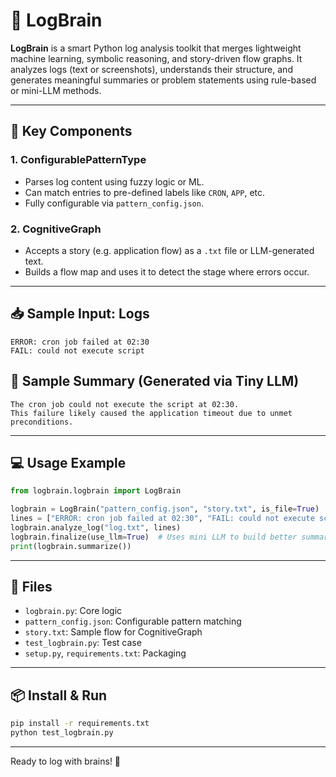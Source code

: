 
# 🧠 LogBrain

**LogBrain** is a smart Python log analysis toolkit that merges lightweight machine learning, symbolic reasoning, and story-driven flow graphs. It analyzes logs (text or screenshots), understands their structure, and generates meaningful summaries or problem statements using rule-based or mini-LLM methods.

---

## 🧩 Key Components

### 1. ConfigurablePatternType
- Parses log content using fuzzy logic or ML.
- Can match entries to pre-defined labels like `CRON`, `APP`, etc.
- Fully configurable via `pattern_config.json`.

### 2. CognitiveGraph
- Accepts a story (e.g. application flow) as a `.txt` file or LLM-generated text.
- Builds a flow map and uses it to detect the stage where errors occur.

---

## 📥 Sample Input: Logs

```
ERROR: cron job failed at 02:30
FAIL: could not execute script
```

## 🧠 Sample Summary (Generated via Tiny LLM)
```
The cron job could not execute the script at 02:30.
This failure likely caused the application timeout due to unmet preconditions.
```

---

## 💻 Usage Example

```python
from logbrain.logbrain import LogBrain

logbrain = LogBrain("pattern_config.json", "story.txt", is_file=True)
lines = ["ERROR: cron job failed at 02:30", "FAIL: could not execute script"]
logbrain.analyze_log("log.txt", lines)
logbrain.finalize(use_llm=True)  # Uses mini LLM to build better summary
print(logbrain.summarize())
```

---

## 📁 Files

- `logbrain.py`: Core logic
- `pattern_config.json`: Configurable pattern matching
- `story.txt`: Sample flow for CognitiveGraph
- `test_logbrain.py`: Test case
- `setup.py`, `requirements.txt`: Packaging

---

## 📦 Install & Run

```bash
pip install -r requirements.txt
python test_logbrain.py
```

---

Ready to log with brains! 🧠
